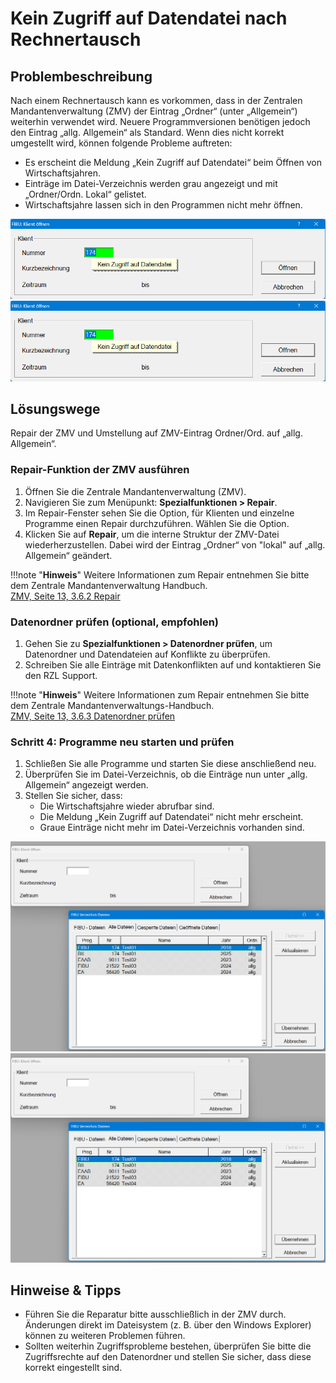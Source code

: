 # Kein Zugriff auf Datendatei nach Rechnertausch

## Problembeschreibung

Nach einem Rechnertausch kann es vorkommen, dass in der Zentralen Mandantenverwaltung (ZMV) der Eintrag „Ordner“ (unter „Allgemein“) weiterhin verwendet wird. Neuere Programmversionen benötigen jedoch den Eintrag „allg. Allgemein“ als Standard. Wenn dies nicht korrekt umgestellt wird, können folgende Probleme auftreten:

- Es erscheint die Meldung „Kein Zugriff auf Datendatei“ beim Öffnen von Wirtschaftsjahren.
- Einträge im Datei-Verzeichnis werden grau angezeigt und mit „Ordner/Ordn. Lokal“ gelistet.
- Wirtschaftsjahre lassen sich in den Programmen nicht mehr öffnen.

![Kein Zugriff auf Datendatei](img/kb003_keinZugriffaufDatendatei.png#only-light)
![Kein Zugriff auf Datendatei](img/kb003_keinZugriffaufDatendatei.png#only-dark)

## Lösungswege

Repair der ZMV und Umstellung auf ZMV-Eintrag Ordner/Ord. auf „allg. Allgemein“.

### Repair-Funktion der ZMV ausführen

1. Öffnen Sie die Zentrale Mandantenverwaltung (ZMV).
2. Navigieren Sie zum Menüpunkt: **Spezialfunktionen > Repair**.
3. Im Repair-Fenster sehen Sie die Option, für Klienten und einzelne Programme einen Repair durchzuführen. Wählen Sie die Option.
4. Klicken Sie auf **Repair**, um die interne Struktur der ZMV-Datei wiederherzustellen. Dabei wird der Eintrag „Ordner“ von "lokal" auf „allg. Allgemein“ geändert.

!!!note "**Hinweis**"
    Weitere Informationen zum Repair entnehmen Sie bitte dem Zentrale Mandantenverwaltung Handbuch.  
    [ZMV, Seite 13, 3.6.2 Repair](https://rzlsoftware.at/fileadmin/user_upload/PDF_Handbuecher/ZMV.pdf)   

### Datenordner prüfen (optional, empfohlen)

1. Gehen Sie zu **Spezialfunktionen > Datenordner prüfen**, um Datenordner und Datendateien auf Konflikte zu überprüfen.
2. Schreiben Sie alle Einträge mit Datenkonflikten auf und kontaktieren Sie den RZL Support.

!!!note "**Hinweis**"
    Weitere Informationen zum Repair entnehmen Sie bitte dem Zentrale Mandantenverwaltungs-Handbuch.  
    [ZMV, Seite 13, 3.6.3 Datenordner prüfen](https://rzlsoftware.at/fileadmin/user_upload/PDF_Handbuecher/ZMV.pdf) 

### Schritt 4: Programme neu starten und prüfen

1. Schließen Sie alle Programme und starten Sie diese anschließend neu.
2. Überprüfen Sie im Datei-Verzeichnis, ob die Einträge nun unter „allg. Allgemein“ angezeigt werden.
3. Stellen Sie sicher, dass:
    - Die Wirtschaftsjahre wieder abrufbar sind.
    - Die Meldung „Kein Zugriff auf Datendatei“ nicht mehr erscheint.
    - Graue Einträge nicht mehr im Datei-Verzeichnis vorhanden sind.

![Ausgeblendete Klienten](img/kb003_ausgeblendeteKlienten.png#only-light)
![Ausgeblendete Klienten](img/kb003_ausgeblendeteKlienten.png#only-dark)

## Hinweise & Tipps

- Führen Sie die Reparatur bitte ausschließlich in der ZMV durch. Änderungen direkt im Dateisystem (z. B. über den Windows Explorer) können zu weiteren Problemen führen.
- Sollten weiterhin Zugriffsprobleme bestehen, überprüfen Sie bitte die Zugriffsrechte auf den Datenordner und stellen Sie sicher, dass diese korrekt eingestellt sind.  